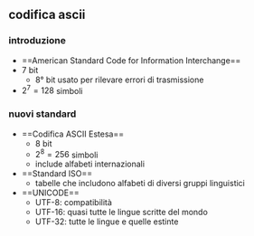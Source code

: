 ## codifica ascii
### introduzione
- ==American Standard Code for Information Interchange==
- $7$ bit
	- 8° bit usato per rilevare errori di trasmissione
- $2^7=128$ simboli
### nuovi standard
- ==Codifica ASCII Estesa==
	- 8 bit
	- $2^8=256$ simboli
	- include alfabeti internazionali
- ==Standard ISO==
	- tabelle che includono alfabeti di diversi gruppi linguistici
- ==UNICODE==
	- UTF-8: compatibilità
	- UTF-16: quasi tutte le lingue scritte del mondo
	- UTF-32: tutte le lingue e quelle estinte
